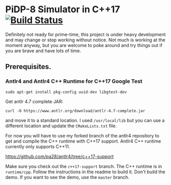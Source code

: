 # PiDP-8 Simulator in C++17 [![Build Status](https://travis-ci.org/pa28/PiDP-8-sim-cpp.svg?branch=master)](https://travis-ci.org/pa28/PiDP-8-sim-cpp)

Definitely not ready for prime-time, this project is under heavy development
and may change or stop working without notice. Not much is working at the
moment anyway, but you are welcome to poke around and try things out if
you are brave and have lots of time.

## Prerequisites.

### Antlr4 and Antlr4 C++ Runtime for C++17 Google Test

```
sudo apt-get install pkg-config uuid-dev libgtest-dev
```
  

Get antlr 4.7 complete JAR:
```
curl -O https://www.antlr.org/download/antlr-4.7-complete.jar
```

and move it to a standard location. I used `/usr/local/lib` but you can use
a different location and update the `CMakeLists.txt` file.

For now you will have to use my forked branch of the antlr4 repository to get
and compile the C++ runtime with C++17 support. Antlr4 C++ runtime 
currently only supports C++11.

  https://github.com/pa28/antlr4/tree/c++17-support

Make sure you check out the `c++17-support` branch. The C++ runtime is in `runtime/cpp`. Follow the instructions in the readme to
build it. Don't build the demo. If you want to see the demo, use the `master` branch.

